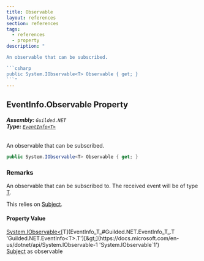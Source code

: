 ```yaml
---
title: Observable
layout: references
section: references
tags:
  - references
  - property
description: "

An observable that can be subscribed.

```csharp
public System.IObservable<T> Observable { get; }
```"
---
```


## EventInfo<T>.Observable Property
###### **Assembly:** `Guilded.NET`<br/>**Type:** [`EventInfo<T>`](EventInfo_T_ 'Guilded.NET.EventInfo<T>')

An observable that can be subscribed.

```csharp
public System.IObservable<T> Observable { get; }
```

### Remarks
  
An observable that can be subscribed to. The received event will be of type [T](EventInfo_T_#Guilded.NET.EventInfo_T_.T 'Guilded.NET.EventInfo<T>.T').  
  
This relies on [Subject](EventInfo_T_.Subject 'Guilded.NET.EventInfo<T>.Subject').

#### Property Value
[System.IObservable&lt;](https://docs.microsoft.com/en-us/dotnet/api/System.IObservable-1 'System.IObservable`1')[T](EventInfo_T_#Guilded.NET.EventInfo_T_.T 'Guilded.NET.EventInfo<T>.T')[&gt;](https://docs.microsoft.com/en-us/dotnet/api/System.IObservable-1 'System.IObservable`1')  
[Subject](EventInfo_T_.Subject 'Guilded.NET.EventInfo<T>.Subject') as observable